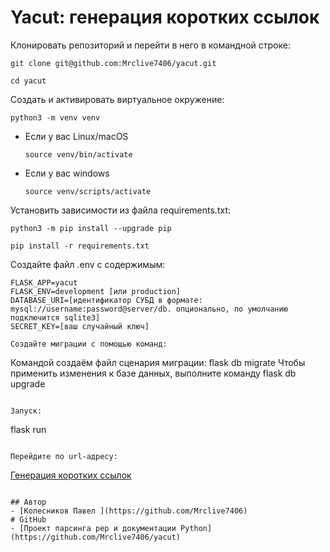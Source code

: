 # Yacut: генерация коротких ссылок
Клонировать репозиторий и перейти в него в командной строке:

```
git clone git@github.com:Mrclive7406/yacut.git
```

```
cd yacut
```

Cоздать и активировать виртуальное окружение:

```
python3 -m venv venv
```

* Если у вас Linux/macOS

    ```
    source venv/bin/activate
    ```

* Если у вас windows

    ```
    source venv/scripts/activate
    ```

Установить зависимости из файла requirements.txt:

```
python3 -m pip install --upgrade pip
```

```
pip install -r requirements.txt
```

Создайте файл .env c содержимым:

```
FLASK_APP=yacut
FLASK_ENV=development [или production] 
DATABASE_URI=[идентификатор СУБД в формате: mysql://username:password@server/db. опционально, по умолчанию подключится sqlite3]
SECRET_KEY=[ваш случайный ключ]
```

```
Создайте миграции с помощью команд:

```
Командой создаём файл сценария миграции:
flask db migrate
Чтобы применить изменения к базе данных, выполните команду
flask db upgrade 
```

Запуск:

```
flask run
```

Перейдите по url-адресу:
```
[Генерация коротких ссылок](http://127.0.0.1:5000/)
```

## Автор 
- [Колесников Павел ](https://github.com/Mrclive7406)
# GitHub 
- [Проект парсинга pep и документации Python](https://github.com/Mrclive7406/yacut)
